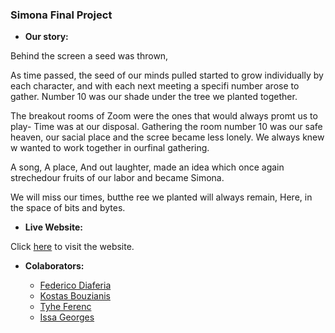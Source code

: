 ### **Simona Final Project**

- **Our story:**

Behind the screen a seed was thrown,

As time passed, the seed of our minds pulled started to grow individually by each character,
and with each next meeting a specifi number arose to gather. Number 10 was our shade under
the tree we planted together.

The breakout rooms of Zoom were the ones that would always promt us to play- Time was at
our disposal. Gathering the room number 10 was our safe heaven, our sacial place and the
scree became less lonely. We always knew w wanted to work together in ourfinal gathering.

A song,
A place,
And out laughter, made an idea which once again strechedour fruits of our labor and became
Simona.

We will miss our times, butthe ree we planted will always remain,
Here, in the space of bits and bytes.

- **Live Website:**

Click [here](https://simona-1973-client.vercel.app/) to visit the website.

- **Colaborators:**

  - [Federico Diaferia](https://github.com/ocirede)
  - [Kostas Bouzianis](https://github.com/KostasBzn)
  - [Tyhe Ferenc](https://github.com/MEINNASTIE)
  - [Issa Georges](https://github.com/issageorges)
